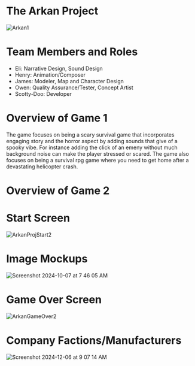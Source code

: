 # The Arkan Project
![Arkan1](https://github.com/user-attachments/assets/be16111e-6b96-4f79-9e8c-4a0fb5d4ee9b)

# Team Members and Roles
* Eli: Narrative Design, Sound Design
* Henry: Animation/Composer
* James: Modeler, Map and Character Design
* Owen: Quality Assurance/Tester, Concept Artist
* Scotty-Doo: Developer

# Overview of Game 1
The game focuses on being a scary survival game that incorporates engaging story and the horror aspect by adding sounds that give of a spooky vibe. For instance adding the click of an emeny without much background noise can make the player stressed or scared. The game also focuses on being a survival rpg game where you need to get home after a devastating helicopter crash.
# Overview of Game 2

# Start Screen
![ArkanProjStart2](https://github.com/user-attachments/assets/2255eea0-6023-4a77-9739-c30762dec541)


# Image Mockups
![Screenshot 2024-10-07 at 7 46 05 AM](https://github.com/user-attachments/assets/25d2904e-0823-459d-95c1-300de278f129)

# Game Over Screen
![ArkanGameOver2](https://github.com/user-attachments/assets/c3ea078c-6b30-4f54-844f-0abd515b819b)


# Company Factions/Manufacturers
![Screenshot 2024-12-06 at 9 07 14 AM](https://github.com/user-attachments/assets/a0c5bcd8-c44e-41f7-b4a0-35c0145e77a4)
